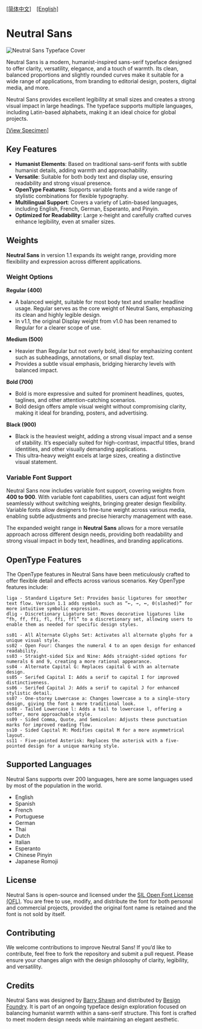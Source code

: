 [[简体中文]](README-CN.md)　[[English]](README.md)

# Neutral Sans

![Neutral Sans Typeface Cover](image/cover.jpg)

Neutral Sans is a modern, humanist-inspired sans-serif typeface designed to offer clarity, versatility, elegance, and a touch of warmth. Its clean, balanced proportions and slightly rounded curves make it suitable for a wide range of applications, from branding to editorial design, posters, digital media, and more.

Neutral Sans provides excellent legibility at small sizes and creates a strong visual impact in large headings. The typeface supports multiple languages, including Latin-based alphabets, making it an ideal choice for global projects.

[[View Specimen]](Specimen/Neutral%20Sans%20v1.1%20Type%20Specimen.pdf)

## Key Features

- **Humanist Elements**: Based on traditional sans-serif fonts with subtle humanist details, adding warmth and approachability.
- **Versatile**: Suitable for both body text and display use, ensuring readability and strong visual presence.
- **OpenType Features**: Supports variable fonts and a wide range of stylistic combinations for flexible typography.
- **Multilingual Support**: Covers a variety of Latin-based languages, including English, French, German, Esperanto, and Pinyin.
- **Optimized for Readability**: Large x-height and carefully crafted curves enhance legibility, even at smaller sizes.

## Weights

**Neutral Sans** in version 1.1 expands its weight range, providing more flexibility and expression across different applications.

### Weight Options

**Regular (400)**  
   - A balanced weight, suitable for most body text and smaller headline usage. Regular serves as the core weight of Neutral Sans, emphasizing its clean and highly legible design.
   - In v1.1, the original Display weight from v1.0 has been renamed to Regular for a clearer scope of use.

**Medium (500)**  
   - Heavier than Regular but not overly bold, ideal for emphasizing content such as subheadings, annotations, or small display text.
   - Provides a subtle visual emphasis, bridging hierarchy levels with balanced impact.

**Bold (700)**  
   - Bold is more expressive and suited for prominent headlines, quotes, taglines, and other attention-catching scenarios.
   - Bold design offers ample visual weight without compromising clarity, making it ideal for branding, posters, and advertising.

**Black (900)**  
   - Black is the heaviest weight, adding a strong visual impact and a sense of stability. It’s especially suited for high-contrast, impactful titles, brand identities, and other visually demanding applications.
   - This ultra-heavy weight excels at large sizes, creating a distinctive visual statement.

### Variable Font Support

Neutral Sans now includes variable font support, covering weights from **400 to 900**. With variable font capabilities, users can adjust font weight seamlessly without switching weights, bringing greater design flexibility. Variable fonts allow designers to fine-tune weight across various media, enabling subtle adjustments and precise hierarchy management with ease.

The expanded weight range in **Neutral Sans** allows for a more versatile approach across different design needs, providing both readability and strong visual impact in body text, headlines, and branding applications.

## OpenType Features

The OpenType features in Neutral Sans have been meticulously crafted to offer flexible detail and effects across various scenarios. Key OpenType features include:

```
liga - Standard Ligature Set: Provides basic ligatures for smoother text flow. Version 1.1 adds symbols such as “←, →, ↔, 0(slashed)” for more intuitive symbolic expression.
dlig - Discretionary Ligature Set: Moves decorative ligatures like “fh, ff, ffi, fl, ffi, ffl” to a discretionary set, allowing users to enable them as needed for specific design styles.

ss01 - All Alternate Glyphs Set: Activates all alternate glyphs for a unique visual style.
ss02 - Open Four: Changes the numeral 4 to an open design for enhanced readability.
ss03 - Straight-sided Six and Nine: Adds straight-sided options for numerals 6 and 9, creating a more rational appearance.
ss04 - Alternate Capital G: Replaces capital G with an alternate design.
ss05 - Serifed Capital I: Adds a serif to capital I for improved distinctiveness.
ss06 - Serifed Capital J: Adds a serif to capital J for enhanced stylistic detail.
ss07 - One-storey Lowercase a: Changes lowercase a to a single-story design, giving the font a more traditional look.
ss08 - Tailed Lowercase l: Adds a tail to lowercase l, offering a softer, more approachable style.
ss09 - Sided Comma, Quote, and Semicolon: Adjusts these punctuation marks for improved reading flow.
ss10 - Sided Capital M: Modifies capital M for a more asymmetrical layout.
ss11 - Five-pointed Asterisk: Replaces the asterisk with a five-pointed design for a unique marking style.
```

## Supported Languages

Neutral Sans supports over 200 languages, here are some languages used by most of the population in the world.

- English
- Spanish
- French
- Portuguese
- German
- Thai
- Dutch
- Italian
- Esperanto
- Chinese Pinyin
- Japanese Romoji

## License

Neutral Sans is open-source and licensed under the [SIL Open Font License (OFL)](https://scripts.sil.org/cms/scripts/page.php?site_id=nrsi&id=OFL). You are free to use, modify, and distribute the font for both personal and commercial projects, provided the original font name is retained and the font is not sold by itself.

## Contributing

We welcome contributions to improve Neutral Sans! If you’d like to contribute, feel free to fork the repository and submit a pull request. Please ensure your changes align with the design philosophy of clarity, legibility, and versatility.

## Credits

Neutral Sans was designed by [Barry Shawn](https://github.com/BarryShawnsz) and distributed by [Besign Foundry](https://github.com/BesignLab). It is part of an ongoing typeface design exploration focused on balancing humanist warmth within a sans-serif structure. This font is crafted to meet modern design needs while maintaining an elegant aesthetic.
